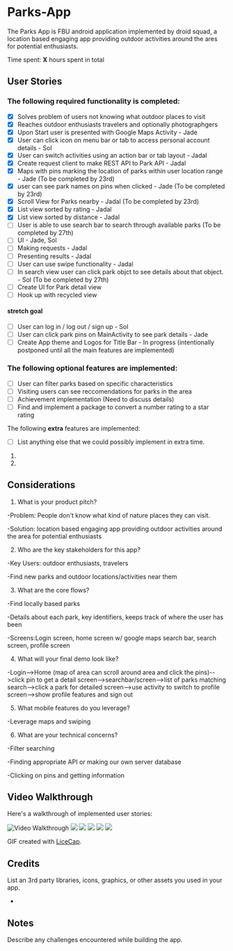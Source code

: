 # Parks-App
The Parks App is FBU android application implemented by droid squad, a location based engaging app providing outdoor activities around the ares for potential enthusiasts.

 
Time spent: **X** hours spent in total

## User Stories

### The following **required** functionality is completed:

- [X] Solves problem of users not knowing what outdoor places to visit
- [X] Reaches outdoor enthusiasts travelers and optionally photographgers
- [X] Upon Start user is presented with Google Maps Activity - Jade
- [X] User can click icon on menu bar or tab to access personal account details - Sol
- [X] User can switch activities using an action bar or tab layout - Jadal
- [X] Create request client to make REST API to Park API - Jadal
- [X] Maps with pins marking the location of parks within user location range - Jade (To be completed by 23rd)
- [X] user can see park names on pins when clicked - Jade (To be completed by 23rd)
- [X] Scroll View for Parks nearby - Jadal (To be completed by 23rd)
- [X] List view sorted by rating - Jadal
- [X] List view sorted by distance - Jadal
- [ ] User is able to use search bar to search through available parks (To be completed by 27th)
 - [ ] UI - Jade, Sol
 - [ ] Making requests - Jadal
 - [ ] Presenting results - Jadal
- [ ] User can use swipe functionality - Jadal
- [ ] In search view user can click park objct to see details about that object. - Sol (To be completed by 27th)
 - [ ] Create UI for Park detail view
 - [ ] Hook up with recycled view

#### stretch goal
- [ ] User can log in / log out / sign up - Sol
- [ ] User can click park pins on MainActivity to see park details - Jade
- [ ] Create App theme and Logos for Title Bar - In progress (intentionally postponed until all the main features are implemented)

### The following **optional** features are implemented:
- [ ] User can filter parks based on specific characteristics
- [ ] Visiting users can see reccomendations for parks in the area
- [ ] Achievement implementation (Need to discuss details)
- [ ] Find and implement a package to convert a number rating to a star rating

The following **extra** features are implemented:

- [ ] List anything else that we could possibly implement in extra time.
1.
2.

## Considerations
1. What is your product pitch?

-Problem: People don't know what kind of nature places they can visit. 

-Solution: location based engaging app providing outdoor activities around the area for potential enthusiasts

2. Who are the key stakeholders for this app?

-Key Users:  outdoor enthusiasts, travelers

-Find new parks and outdoor locations/activities near them

3. What are the core flows?

-Find locally based parks

-Details about each park, key identifiers, keeps track of where the user has been

-Screens:Login screen, home screen w/ google maps search bar, search screen, profile screen

4. What will your final demo look like?

-Login-->Home (map of area can scroll around area and click the pins)-->click pin to get a detail screen-->searchbar/screen-->list of parks matching search-->click a park for detailed screen-->use activity to switch to profile screen-->show profile features and sign out

5. What mobile features do you leverage?

-Leverage maps and swiping

6. What are your technical concerns?

-Filter searching

-Finding appropriate API or making our own server database

-Clicking on pins and getting information

## Video Walkthrough

Here's a walkthrough of implemented user stories:

<img src='http://i.imgur.com/link/to/your/gif/file.gif' title='Video Walkthrough' width='' alt='Video Walkthrough' />
<img src='https://scontent.xx.fbcdn.net/v/wl/t1.15752-9/37522993_149940615906102_7975498073872793600_n.jpg?_nc_cat=0&_nc_log=1&oh=9b943f1303bb08758c25e2c1fe0fd52a&oe=5BDDAFA9'/>
<img src='https://scontent.xx.fbcdn.net/v/wl/t1.15752-9/37403519_149940632572767_4875137748995932160_n.jpg?_nc_cat=0&_nc_log=1&oh=da788c2dd955ea4bad47be9871e57cc1&oe=5BE431ED'/>
<img src='https://scontent.xx.fbcdn.net/v/wl/t1.15752-9/37544472_149940642572766_414748997316509696_n.jpg?_nc_cat=0&_nc_log=1&oh=8025c3016ff7ef02dbf80f903a807137&oe=5BCB8176'/>
<img src='https://scontent.xx.fbcdn.net/v/wl/t1.15752-9/37602550_149940692572761_544420631282712576_n.jpg?_nc_cat=0&_nc_log=1&oh=9fdbd1b638b9cad0734ddd93c69a6ac5&oe=5BCAFE50'/>
<img src='https://scontent.xx.fbcdn.net/v/wl/t1.15752-9/37595533_149940655906098_5695346386497699840_n.jpg?_nc_cat=0&_nc_log=1&oh=ff3e6c7dc3239437c9094aa21ed2594d&oe=5BE37F67'/>

GIF created with [LiceCap](http://www.cockos.com/licecap/).

## Credits

List an 3rd party libraries, icons, graphics, or other assets you used in your app.

- 


## Notes

Describe any challenges encountered while building the app.
